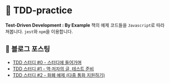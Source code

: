 # 🎯 TDD-practice

**Test-Driven Development : By Example** 책의 예제 코드들을 `Javascript`로 따라쳐봅니다. `jest`와 `npm`을 이용합니다.

## 📝 블로그 포스팅

- [TDD 스터디 #0 - 스터디에 들어가며](https://usage.tistory.com/188)
- [TDD 스터디 #1 - 역·저자의 글, 테스트 준비](https://usage.tistory.com/189)
- [TDD 스터디 #2 - 화폐 예제 (다중 통화 지원하기)](https://usage.tistory.com/190)
